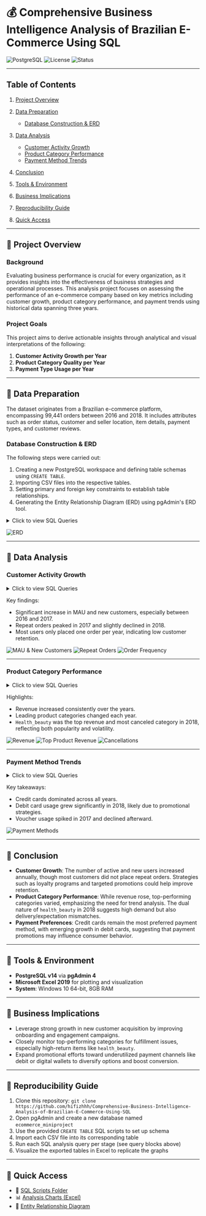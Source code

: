 # 💰 **Comprehensive Business Intelligence Analysis of Brazilian E-Commerce Using SQL**

![PostgreSQL](https://img.shields.io/badge/database-PostgreSQL-blue)
![License](https://img.shields.io/badge/license-MIT-green)
![Status](https://img.shields.io/badge/project-complete-brightgreen)

---

## Table of Contents

1. [Project Overview](https://github.com/hifizhhh/Comprehensive-Business-Intelligence-Analysis-of-Brazilian-E-Commerce-Using-SQL?tab=readme-ov-file#-project-overview)
2. [Data Preparation](https://github.com/hifizhhh/Comprehensive-Business-Intelligence-Analysis-of-Brazilian-E-Commerce-Using-SQL?tab=readme-ov-file#-data-preparation)

   - [Database Construction & ERD](https://github.com/hifizhhh/Comprehensive-Business-Intelligence-Analysis-of-Brazilian-E-Commerce-Using-SQL?tab=readme-ov-file#database-construction--erd)

3. [Data Analysis](https://github.com/hifizhhh/Comprehensive-Business-Intelligence-Analysis-of-Brazilian-E-Commerce-Using-SQL?tab=readme-ov-file#-data-analysis)

   - [Customer Activity Growth](https://github.com/hifizhhh/Comprehensive-Business-Intelligence-Analysis-of-Brazilian-E-Commerce-Using-SQL?tab=readme-ov-file#customer-activity-growth)
   - [Product Category Performance](https://github.com/hifizhhh/Comprehensive-Business-Intelligence-Analysis-of-Brazilian-E-Commerce-Using-SQL?tab=readme-ov-file#product-category-performance)
   - [Payment Method Trends](https://github.com/hifizhhh/Comprehensive-Business-Intelligence-Analysis-of-Brazilian-E-Commerce-Using-SQL?tab=readme-ov-file#payment-method-trends)

4. [Conclusion](https://github.com/hifizhhh/Comprehensive-Business-Intelligence-Analysis-of-Brazilian-E-Commerce-Using-SQL?tab=readme-ov-file#-conclusion)
5. [Tools & Environment](https://github.com/hifizhhh/Comprehensive-Business-Intelligence-Analysis-of-Brazilian-E-Commerce-Using-SQL?tab=readme-ov-file#-tools--environment)
6. [Business Implications](https://github.com/hifizhhh/Comprehensive-Business-Intelligence-Analysis-of-Brazilian-E-Commerce-Using-SQL?tab=readme-ov-file#-business-implications)
7. [Reproducibility Guide](https://github.com/hifizhhh/Comprehensive-Business-Intelligence-Analysis-of-Brazilian-E-Commerce-Using-SQL?tab=readme-ov-file#-reproducibility-guide)
8. [Quick Access](https://github.com/hifizhhh/Comprehensive-Business-Intelligence-Analysis-of-Brazilian-E-Commerce-Using-SQL?tab=readme-ov-file#-quick-access)

---

## 📂 **Project Overview**

### Background

Evaluating business performance is crucial for every organization, as it provides insights into the effectiveness of business strategies and operational processes. This analysis project focuses on assessing the performance of an e-commerce company based on key metrics including customer growth, product category performance, and payment trends using historical data spanning three years.

### Project Goals

This project aims to derive actionable insights through analytical and visual interpretations of the following:

1. **Customer Activity Growth per Year**
2. **Product Category Quality per Year**
3. **Payment Type Usage per Year**

---

## 📂 **Data Preparation**

The dataset originates from a Brazilian e-commerce platform, encompassing 99,441 orders between 2016 and 2018. It includes attributes such as order status, customer and seller location, item details, payment types, and customer reviews.

### Database Construction & ERD

The following steps were carried out:

1. Creating a new PostgreSQL workspace and defining table schemas using `CREATE TABLE`.
2. Importing CSV files into the respective tables.
3. Setting primary and foreign key constraints to establish table relationships.
4. Generating the Entity Relationship Diagram (ERD) using pgAdmin's ERD tool.

<details>
  <summary>Click to view SQL Queries</summary>

```sql
-- 1) Membuat database melalui klik kanan Databases > Create > Database.. dengan nama ecommerce_miniproject

-- 2) Membuat tabel menggunakan statement CREATE TABLE dengan mengikuti penamaan kolom di csv dan memastikan tipe datanya sesuai.
CREATE TABLE customers_dataset (
	customer_id varchar,
	customer_unique_id varchar,
	customer_zip_code_prefix varchar,
	customer_city varchar,
	customer_state varchar
);
CREATE TABLE sellers_dataset (
	seller_id varchar,
	seller_zip_code_prefix varchar,
	seller_city varchar,
	seller_state varchar
);
CREATE TABLE geolocation_dataset (
	geolocation_zip_code_prefix varchar,
	geolocation_lat decimal,
	geolocation_lng decimal,
	geolocation_city varchar,
	geolocation_state varchar
);
CREATE TABLE product_dataset (
	product_id varchar,
	product_category_name varchar,
	product_name_lenght int,
	product_description_lenght int,
	product_photos_qty int,
	product_weight_g decimal,
	product_length_cm decimal,
	product_height_cm decimal,
	product_width_cm decimal
);
CREATE TABLE orders_dataset (
	order_id varchar,
	customer_id varchar,
	order_status varchar,
	order_purchase_timestamp timestamp,
	order_approved_at timestamp,
	order_delivered_carrier_date timestamp,
	order_delivered_customer_date timestamp,
	order_estimated_delivery_date timestamp
);
CREATE TABLE order_items_dataset (
	order_id varchar,
	order_item_id int,
	product_id varchar,
	seller_id varchar,
	shipping_limit_date timestamp,
	price decimal,
	fright_value decimal
);
CREATE TABLE order_payments_dataset (
	order_id varchar,
	payment_sequential int,
	payment_type varchar,
	payment_installments int,
	payment_value decimal
);
CREATE TABLE order_reviews_dataset (
	review_id varchar,
	order_id varchar,
	review_score int,
	review_comment_title varchar,
	review_comment_message varchar,
	review_creation_date timestamp,
	review_answer_timestamp timestamp
);

-- 3) Mengimpor file csv ke dalam masing-masing tabel yang telah dibuat dengan klik kanan pada nama tabel > Import/Export Data..

-- 4) Menentukan Primary Key dan Foreign Key untuk membuat relasi antar tabelnya,
--    Sebelumnya, memastikan Primary Key memiliki nilai unik dan tipe data sesuai antara Primary Key dan Foreign Key pada dataset.
-- PRIMARY KEY
ALTER TABLE customers_dataset ADD CONSTRAINT customers_dataset_pkey ADD PRIMARY KEY(customer_id);
ALTER TABLE sellers_dataset ADD CONSTRAINT sellers_dataset_pkey ADD PRIMARY KEY(seller_id);
ALTER TABLE product_dataset ADD CONSTRAINT product_dataset_pkey ADD PRIMARY KEY(product_id);
ALTER TABLE orders_dataset ADD CONSTRAINT orders_dataset_pkey ADD PRIMARY KEY(order_id);

-- FOREIGN KEY
ALTER TABLE orders_dataset ADD FOREIGN KEY (customer_id) REFERENCES customers_dataset;
ALTER TABLE order_payments_dataset ADD FOREIGN KEY (order_id) REFERENCES orders_dataset;
ALTER TABLE order_reviews_dataset ADD FOREIGN KEY (order_id) REFERENCES orders_dataset;
ALTER TABLE order_items_dataset ADD FOREIGN KEY (order_id) REFERENCES orders_dataset;
ALTER TABLE order_items_dataset ADD FOREIGN KEY (product_id) REFERENCES product_dataset;
ALTER TABLE order_items_dataset ADD FOREIGN KEY (seller_id) REFERENCES sellers_dataset;

-- 5) Membuat ERD dengan cara klik kanan pada database ecommerce_miniproject > Gererate ERD..
```

</details>

![ERD](asset/gambar_1_ERD.png)

---

## 📂 **Data Analysis**

### Customer Activity Growth

<details>
  <summary>Click to view SQL Queries</summary>

```sql
--1 Menampilkan rata-rata jumlah customer aktif bulanan (monthly active user) untuk setiap tahun
SELECT year, FLOOR(AVG(customer_total)) AS avg_mau
FROM (
	SELECT
		date_part('year', od.order_purchase_timestamp) AS year,
		date_part('month', od.order_purchase_timestamp) AS month,
		COUNT(DISTINCT cd.customer_unique_id) AS customer_total
	FROM orders_dataset AS od
	JOIN customers_dataset AS cd
		ON cd.customer_id = od.customer_id
	GROUP BY 1, 2
	) AS sub
GROUP BY 1
ORDER BY 1
;

--2 Menampilkan jumlah customer baru pada masing-masing tahun
SELECT year, COUNT(customer_unique_id) AS total_new_customer
FROM (
	SELECT
		Min(date_part('year', od.order_purchase_timestamp)) AS year,
		cd.customer_unique_id
	FROM orders_dataset AS od
	JOIN customers_dataset AS cd
		ON cd.customer_id = od.customer_id
	GROUP BY 2
	) AS sub
GROUP BY 1
ORDER BY 1
;

--3 Menampilkan jumlah customer repeat order pada masing-masing tahun
SELECT year, count(customer_unique_id) AS total_customer_repeat
FROM (
	SELECT
		date_part('year', od.order_purchase_timestamp) AS year,
		cd.customer_unique_id,
		COUNT(od.order_id) AS total_order
	FROM orders_dataset AS od
	JOIN customers_dataset AS cd
		ON cd.customer_id = od.customer_id
	GROUP BY 1, 2
	HAVING count(2) > 1
	) AS sub
GROUP BY 1
ORDER BY 1
;

--4 Menampilkan rata-rata jumlah order yang dilakukan customer untuk masing-masing tahun
SELECT year, ROUND(AVG(freq), 3) AS avg_frequency
FROM (
	SELECT
		date_part('year', od.order_purchase_timestamp) AS year,
		cd.customer_unique_id,
		COUNT(order_id) AS freq
	FROM orders_dataset AS od
	JOIN customers_dataset AS cd
		ON cd.customer_id = od.customer_id
	GROUP BY 1, 2
	) AS sub
GROUP BY 1
ORDER BY 1
;

--5 Menggabungkan ketiga metrik yang telah berhasil ditampilkan menjadi satu tampilan tabel
WITH cte_mau AS (
	SELECT year, FLOOR(AVG(customer_total)) AS avg_mau
	FROM (
		SELECT
			date_part('year', od.order_purchase_timestamp) AS year,
			date_part('month', od.order_purchase_timestamp) AS month,
			COUNT(DISTINCT cd.customer_unique_id) AS customer_total
		FROM orders_dataset AS od
		JOIN customers_dataset AS cd
			ON cd.customer_id = od.customer_id
		GROUP BY 1, 2
		) AS sub
	GROUP BY 1
),

cte_new_cust AS (
	SELECT year, COUNT(customer_unique_id) AS total_new_customer
	FROM (
		SELECT
			Min(date_part('year', od.order_purchase_timestamp)) AS year,
			cd.customer_unique_id
		FROM orders_dataset AS od
		JOIN customers_dataset AS cd
			ON cd.customer_id = od.customer_id
		GROUP BY 2
		) AS sub
	GROUP BY 1
),

cte_repeat_order AS (
	SELECT year, count(customer_unique_id) AS total_customer_repeat
	FROM (
		SELECT
			date_part('year', od.order_purchase_timestamp) AS year,
			cd.customer_unique_id,
			COUNT(od.order_id) AS total_order
		FROM orders_dataset AS od
		JOIN customers_dataset AS cd
			ON cd.customer_id = od.customer_id
		GROUP BY 1, 2
		HAVING count(2) > 1
		) AS sub
	GROUP BY 1
),

cte_frequency AS (
	SELECT year, ROUND(AVG(freq), 3) AS avg_frequency
	FROM (
		SELECT
			date_part('year', od.order_purchase_timestamp) AS year,
			cd.customer_unique_id,
			COUNT(order_id) AS freq
		FROM orders_dataset AS od
		JOIN customers_dataset AS cd
			ON cd.customer_id = od.customer_id
		GROUP BY 1, 2
		) AS sub
	GROUP BY 1
)

SELECT
	mau.year AS year,
	avg_mau,
	total_new_customer,
	total_customer_repeat,
	avg_frequency
FROM
	cte_mau AS mau
	JOIN cte_new_cust AS nc
		ON mau.year = nc.year
	JOIN cte_repeat_order AS ro
		ON nc.year = ro.year
	JOIN cte_frequency AS f
		ON ro.year = f.year
GROUP BY 1, 2, 3, 4, 5
ORDER BY 1;
```

</details>

Key findings:

- Significant increase in MAU and new customers, especially between 2016 and 2017.
- Repeat orders peaked in 2017 and slightly declined in 2018.
- Most users only placed one order per year, indicating low customer retention.

![MAU & New Customers](asset/gambar_2_mau_x_newcust.png)
![Repeat Orders](asset/gambar_3_repeat%20order.png)
![Order Frequency](asset/gambar_4_freq_order.png)

---

### Product Category Performance

<details>
  <summary>Click to view SQL Queries</summary>

```sql
 --1) Membuat tabel yang berisi informasi pendapatan/revenue perusahaan total untuk masing-masing tahun
CREATE TABLE total_revenue AS
	SELECT
		date_part('year', od.order_purchase_timestamp) AS year,
		SUM(oid.price + oid.fright_value) AS revenue
	FROM order_items_dataset AS oid
	JOIN orders_dataset AS od
		ON oid.order_id = od.order_id
	WHERE od.order_status like 'delivered'
	GROUP BY 1
	ORDER BY 1;

--2) Membuat tabel yang berisi informasi jumlah cancel order total untuk masing-masing tahun
CREATE TABLE canceled_order AS
	SELECT
		date_part('year', order_purchase_timestamp) AS year,
		COUNT(order_status) AS canceled
	FROM orders_dataset
	WHERE order_status like 'canceled'
	GROUP BY 1
	ORDER BY 1;

--3) Membuat tabel yang berisi nama kategori produk yang memberikan pendapatan total tertinggi untuk masing-masing tahun
CREATE TABLE top_product_category AS
	SELECT
		year,
		top_category,
		product_revenue
	FROM (
		SELECT
			date_part('year', shipping_limit_date) AS year,
			pd.product_category_name AS top_category,
			SUM(oid.price + oid.fright_value) AS product_revenue,
			RANK() OVER (PARTITION BY date_part('year', shipping_limit_date)
					 ORDER BY SUM(oid.price + oid.fright_value) DESC) AS ranking
		FROM orders_dataset AS od
		JOIN order_items_dataset AS oid
			ON od.order_id = oid.order_id
		JOIN product_dataset AS pd
			ON oid.product_id = pd.product_id
		WHERE od.order_status like 'delivered'
		GROUP BY 1, 2
		ORDER BY 1
		) AS sub
	WHERE ranking = 1;

--4) Membuat tabel yang berisi nama kategori produk yang memiliki jumlah cancel order terbanyak untuk masing-masing tahun
CREATE TABLE most_canceled_category AS
	SELECT
		year,
		most_canceled,
		total_canceled
	FROM (
		SELECT
			date_part('year', shipping_limit_date) AS year,
			pd.product_category_name AS most_canceled,
			COUNT(od.order_id) AS total_canceled,
			RANK() OVER (PARTITION BY date_part('year', shipping_limit_date)
					 ORDER BY COUNT(od.order_id) DESC) AS ranking
		FROM orders_dataset AS od
		JOIN order_items_dataset AS oid
			ON od.order_id = oid.order_id
		JOIN product_dataset AS pd
			ON oid.product_id = pd.product_id
		WHERE od.order_status like 'canceled'
		GROUP BY 1, 2
		ORDER BY 1
		) AS sub
	WHERE ranking = 1;

-- Tambahan - Menghapus anomali data tahun
DELETE FROM top_product_category WHERE year = 2020;
DELETE FROM most_canceled_category WHERE year = 2020;

-- Menampilkan tabel yang dibutuhkan
SELECT
	tr.year,
	tr.revenue AS total_revenue,
	tpc.top_category AS top_product,
	tpc.product_revenue AS total_revenue_top_product,
	co.canceled total_canceled,
	mcc.most_canceled top_canceled_product,
	mcc.total_canceled total_top_canceled_product
FROM total_revenue AS tr
JOIN top_product_category AS tpc
	ON tr.year = tpc.year
JOIN canceled_order AS co
	ON tpc.year = co.year
JOIN most_canceled_category AS mcc
	ON co.year = mcc.year
GROUP BY 1, 2, 3, 4, 5, 6, 7;
```

</details>

Highlights:

- Revenue increased consistently over the years.
- Leading product categories changed each year.
- `Health_beauty` was the top revenue and most canceled category in 2018, reflecting both popularity and volatility.

![Revenue](asset/gambar_5_total_revenue.png)
![Top Product Revenue](asset/gambar_6_top.png)
![Cancellations](asset/gambar_7_cenceled.png)

---

### Payment Method Trends

<details>
  <summary>Click to view SQL Queries</summary>

```sql
-- 1) Menampilkan jumlah penggunaan masing-masing tipe pembayaran secara all time diurutkan dari yang terfavorit
SELECT payment_type, COUNT(1)
FROM order_payments_dataset
GROUP BY 1
ORDER BY 2 DESC;

-- 2)Menampilkan detail informasi jumlah penggunaan masing-masing tipe pembayaran untuk setiap tahun
SELECT
	payment_type,
	SUM(CASE WHEN year = 2016 THEN total ELSE 0 END) AS "2016",
	SUM(CASE WHEN year = 2017 THEN total ELSE 0 END) AS "2017",
	SUM(CASE WHEN year = 2018 THEN total ELSE 0 END) AS "2018",
	SUM(total) AS sum_payment_type_usage
FROM (
	SELECT
		date_part('year', od.order_purchase_timestamp) as year,
		opd.payment_type,
		COUNT(opd.payment_type) AS total
	FROM orders_dataset AS od
	JOIN order_payments_dataset AS opd
		ON od.order_id = opd.order_id
	GROUP BY 1, 2
	) AS sub
GROUP BY 1
ORDER BY 2 DESC;
```

</details>

Key takeaways:

- Credit cards dominated across all years.
- Debit card usage grew significantly in 2018, likely due to promotional strategies.
- Voucher usage spiked in 2017 and declined afterward.

![Payment Methods](asset/gambar_8_tipe_pembayaran.png)

---

## 📂 **Conclusion**

- **Customer Growth**: The number of active and new users increased annually, though most customers did not place repeat orders. Strategies such as loyalty programs and targeted promotions could help improve retention.
- **Product Category Performance**: While revenue rose, top-performing categories varied, emphasizing the need for trend analysis. The dual nature of `health_beauty` in 2018 suggests high demand but also delivery/expectation mismatches.
- **Payment Preferences**: Credit cards remain the most preferred payment method, with emerging growth in debit cards, suggesting that payment promotions may influence consumer behavior.

---

## 📂 **Tools & Environment**

- **PostgreSQL v14** via **pgAdmin 4**
- **Microsoft Excel 2019** for plotting and visualization
- **System**: Windows 10 64-bit, 8GB RAM

---

## 📂 **Business Implications**

- Leverage strong growth in new customer acquisition by improving onboarding and engagement campaigns.
- Closely monitor top-performing categories for fulfillment issues, especially high-return items like `health_beauty`.
- Expand promotional efforts toward underutilized payment channels like debit or digital wallets to diversify options and boost conversion.

---

## 🚀 **Reproducibility Guide**

1. Clone this repository: `git clone https://github.com/hifizhhh/Comprehensive-Business-Intelligence-Analysis-of-Brazilian-E-Commerce-Using-SQL`
2. Open pgAdmin and create a new database named `ecommerce_miniproject`
3. Use the provided `CREATE TABLE` SQL scripts to set up schema
4. Import each CSV file into its corresponding table
5. Run each SQL analysis query per stage (see query blocks above)
6. Visualize the exported tables in Excel to replicate the graphs

---

## 🔗 **Quick Access**

- 📁 [SQL Scripts Folder](./sql_query/)
- 📊 [Analysis Charts (Excel)](./asset/)
- 📸 [Entity Relationship Diagram](./asset/gambar_1_ERD.png)
